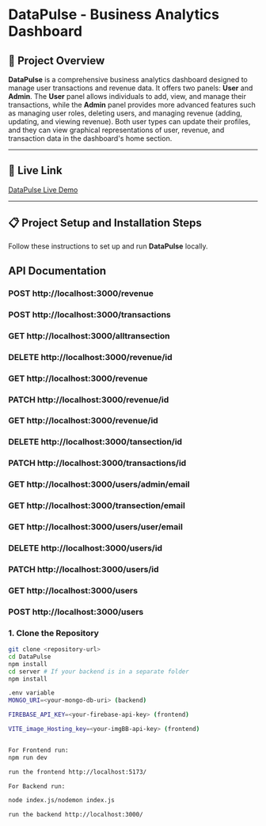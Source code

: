 # DataPulse - Business Analytics Dashboard



## :rocket: Project Overview

**DataPulse** is a comprehensive business analytics dashboard designed to manage user transactions and revenue data. It offers two panels: **User** and **Admin**. The **User** panel allows individuals to add, view, and manage their transactions, while the **Admin** panel provides more advanced features such as managing user roles, deleting users, and managing revenue (adding, updating, and viewing revenue). Both user types can update their profiles, and they can view graphical representations of user, revenue, and transaction data in the dashboard's home section.

---

## :link: Live Link

[DataPulse Live Demo](https://melodious-treacle-a31ff2.netlify.app/) 

---

## :clipboard: Project Setup and Installation Steps

Follow these instructions to set up and run **DataPulse** locally.


##  API Documentation

  ### POST   http://localhost:3000/revenue
  ### POST   http://localhost:3000/transactions
  ### GET    http://localhost:3000/alltransection
  ### DELETE http://localhost:3000/revenue/id
  ### GET    http://localhost:3000/revenue
  ### PATCH  http://localhost:3000/revenue/id
  ### GET    http://localhost:3000/revenue/id
  ### DELETE http://localhost:3000/tansection/id
  ### PATCH  http://localhost:3000/transactions/id
  ### GET    http://localhost:3000/users/admin/email
  ### GET    http://localhost:3000/transection/email
  ### GET    http://localhost:3000/users/user/email
  ### DELETE http://localhost:3000/users/id
  ### PATCH  http://localhost:3000/users/id
  ### GET    http://localhost:3000/users
  ### POST   http://localhost:3000/users
 


  


### 1. Clone the Repository
```bash
git clone <repository-url>
cd DataPulse
npm install
cd server # If your backend is in a separate folder
npm install

.env variable
MONGO_URI=<your-mongo-db-uri> (backend)

FIREBASE_API_KEY=<your-firebase-api-key> (frontend)

VITE_image_Hosting_key=<your-imgBB-api-key> (frontend)


For Frontend run:
npm run dev 

run the frontend http://localhost:5173/

For Backend run:

node index.js/nodemon index.js

run the backend http://localhost:3000/
